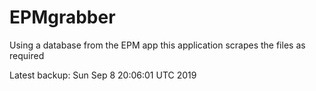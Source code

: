 # EPMgrabber
Using a database from the EPM app this application scrapes the files as required


Latest backup: Sun Sep 8 20:06:01 UTC 2019
